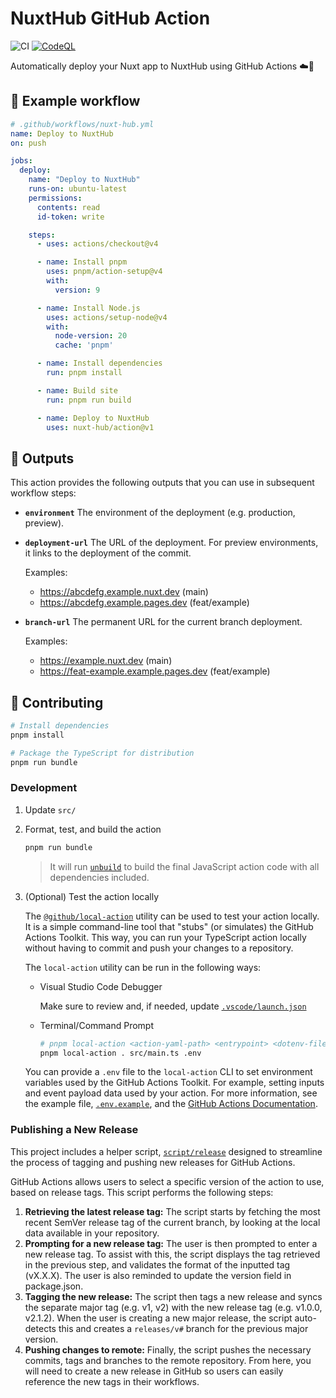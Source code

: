 # NuxtHub GitHub Action

![CI](https://github.com/actions/typescript-action/actions/workflows/ci.yml/badge.svg)
[![CodeQL](https://github.com/actions/typescript-action/actions/workflows/codeql-analysis.yml/badge.svg)](https://github.com/actions/typescript-action/actions/workflows/codeql-analysis.yml)

Automatically deploy your Nuxt app to NuxtHub using GitHub Actions ☁️🚀

## 📃 Example workflow

```yaml
# .github/workflows/nuxt-hub.yml
name: Deploy to NuxtHub
on: push

jobs:
  deploy:
    name: "Deploy to NuxtHub"
    runs-on: ubuntu-latest
    permissions:
      contents: read
      id-token: write

    steps:
      - uses: actions/checkout@v4

      - name: Install pnpm
        uses: pnpm/action-setup@v4
        with:
          version: 9

      - name: Install Node.js
        uses: actions/setup-node@v4
        with:
          node-version: 20
          cache: 'pnpm'

      - name: Install dependencies
        run: pnpm install

      - name: Build site
        run: pnpm run build

      - name: Deploy to NuxtHub
        uses: nuxt-hub/action@v1
```

## 🧾 Outputs

This action provides the following outputs that you can use in subsequent workflow steps:

- **`environment`**
  The environment of the deployment (e.g. production, preview).

- **`deployment-url`**
  The URL of the deployment. For preview environments, it links to the deployment of the commit.

  Examples:
  - https://abcdefg.example.nuxt.dev (main)
  - https://abcdefg.example.pages.dev (feat/example)

- **`branch-url`**
  The permanent URL for the current branch deployment.

  Examples:
  - https://example.nuxt.dev (main)
  - https://feat-example.example.pages.dev (feat/example)

## 💚 Contributing

```bash
# Install dependencies
pnpm install

# Package the TypeScript for distribution
pnpm run bundle
```

### Development

1. Update `src/`
1. Format, test, and build the action

   ```bash
   pnpm run bundle
   ```

   > It will run [`unbuild`](https://github.com/unjs/unbuild)
   > to build the final JavaScript action code with all dependencies included.

1. (Optional) Test the action locally

   The [`@github/local-action`](https://github.com/github/local-action) utility
   can be used to test your action locally. It is a simple command-line tool
   that "stubs" (or simulates) the GitHub Actions Toolkit. This way, you can run
   your TypeScript action locally without having to commit and push your changes
   to a repository.

   The `local-action` utility can be run in the following ways:

   - Visual Studio Code Debugger

     Make sure to review and, if needed, update
     [`.vscode/launch.json`](./.vscode/launch.json)

   - Terminal/Command Prompt

     ```bash
     # pnpm local-action <action-yaml-path> <entrypoint> <dotenv-file>
     pnpm local-action . src/main.ts .env
     ```

   You can provide a `.env` file to the `local-action` CLI to set environment
   variables used by the GitHub Actions Toolkit. For example, setting inputs and
   event payload data used by your action. For more information, see the example
   file, [`.env.example`](./.env.example), and the
   [GitHub Actions Documentation](https://docs.github.com/en/actions/learn-github-actions/variables#default-environment-variables).


### Publishing a New Release

This project includes a helper script, [`script/release`](./script/release)
designed to streamline the process of tagging and pushing new releases for
GitHub Actions.

GitHub Actions allows users to select a specific version of the action to use,
based on release tags. This script performs the following steps:

1. **Retrieving the latest release tag:** The script starts by fetching the most
   recent SemVer release tag of the current branch, by looking at the local data
   available in your repository.
1. **Prompting for a new release tag:** The user is then prompted to enter a new
   release tag. To assist with this, the script displays the tag retrieved in
   the previous step, and validates the format of the inputted tag (vX.X.X). The
   user is also reminded to update the version field in package.json.
1. **Tagging the new release:** The script then tags a new release and syncs the
   separate major tag (e.g. v1, v2) with the new release tag (e.g. v1.0.0,
   v2.1.2). When the user is creating a new major release, the script
   auto-detects this and creates a `releases/v#` branch for the previous major
   version.
1. **Pushing changes to remote:** Finally, the script pushes the necessary
   commits, tags and branches to the remote repository. From here, you will need
   to create a new release in GitHub so users can easily reference the new tags
   in their workflows.
